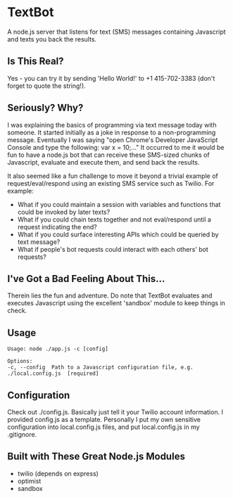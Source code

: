 # TextBot
A node.js server that listens for text (SMS) messages containing Javascript and texts you back the results.

## Is This Real?

Yes - you can try it by sending 'Hello World!' to +1 415-702-3383 (don't forget to quote the string!).

## Seriously? Why?

I was explaining the basics of programming via text message today with someone. It started initially as a joke in response to a non-programming message. Eventually I was saying "open Chrome's Developer JavaScript Console and type the following: var x = 10;..." It occurred to me it would be fun to have a node.js bot that can receive these SMS-sized chunks of Javascript, evaluate and execute them, and send back the results. 

It also seemed like a fun challenge to move it beyond a trivial example of request/eval/respond using an existing SMS service such as Twilio. For example: 

+ What if you could maintain a session with variables and functions that could be invoked by later texts?
+ What if you could chain texts together and not eval/respond until a request indicating the end?
+ What if you could surface interesting APIs which could be queried by text message? 
+ What if people's bot requests could interact with each others' bot requests?

## I've Got a Bad Feeling About This...

Therein lies the fun and adventure. Do note that TextBot evaluates and executes Javascript using the excellent 'sandbox' module to keep things in check.

## Usage

	Usage: node ./app.js -c [config]

	Options:
  	-c, --config  Path to a Javascript configuration file, e.g. ./local.config.js  [required]

## Configuration

Check out ./config.js. Basically just tell it your Twilio account information. I provided config.js as a template. Personally I put my own sensitive configuration into local.config.js files, and put local.config.js in my .gitignore.

## Built with These Great Node.js Modules

+ twilio (depends on express)
+ optimist
+ sandbox